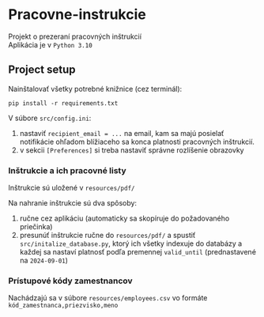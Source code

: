 # Pracovne-instrukcie
Projekt o prezeraní pracovných inštrukcií\
Aplikácia je v `Python 3.10`

## Project setup
Nainštalovať všetky potrebné knižnice (cez terminál): 
```
pip install -r requirements.txt
```

V súbore `src/config.ini`:
1. nastaviť `recipient_email = ...` na email, kam sa majú posielať notifikácie ohľadom blížiaceho sa konca platnosti pracovných inštrukcií.
2. v sekcii `[Preferences]` si treba nastaviť správne rozlíšenie obrazovky

### Inštrukcie a ich pracovné listy

Inštrukcie sú uložené v `resources/pdf/`

Na nahranie inštrukcie sú dva spôsoby:
1. ručne cez aplikáciu (automaticky sa skopíruje do požadovaného priečinka) 
2. presunúť inštrukcie ručne do `resources/pdf/` a spustiť `src/initalize_database.py`, ktorý ich všetky indexuje do databázy a každej sa nastaví platnosť podľa premennej `valid_until` (prednastavené na `2024-09-01`)

### Prístupové kódy zamestnancov

Nachádzajú sa v súbore `resources/employees.csv` vo formáte `kód_zamestnanca,priezvisko,meno`
